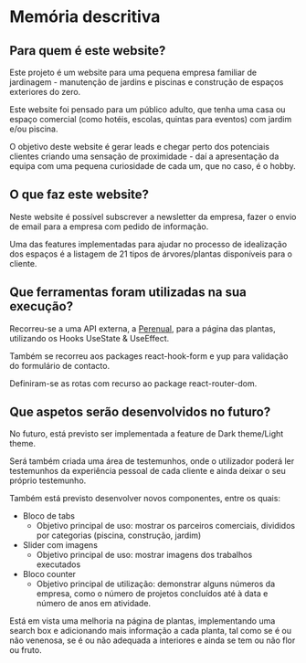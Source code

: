 # Memória descritiva

## Para quem é este website?

Este projeto é um website para uma pequena empresa familiar de jardinagem - manutenção de jardins e piscinas e construção de espaços exteriores do zero.

Este website foi pensado para um público adulto, que tenha uma casa ou espaço comercial (como hotéis, escolas, quintas para eventos) com jardim e/ou piscina.

O objetivo deste website é gerar leads e chegar perto dos potenciais clientes criando uma sensação de proximidade - daí a apresentação da equipa com uma pequena curiosidade de cada um, que no caso, é o hobby.

## O que faz este website?

Neste website é possível subscrever a newsletter da empresa, fazer o envio de email para a empresa com pedido de informação.

Uma das features implementadas para ajudar no processo de idealização dos espaços é a listagem de 21 tipos de árvores/plantas disponíveis para o cliente.

## Que ferramentas foram utilizadas na sua execução?

Recorreu-se a uma API externa, a [Perenual](https://perenual.com/), para a página das plantas, utilizando os Hooks UseState & UseEffect.

Também se recorreu aos packages react-hook-form e yup para validação do formulário de contacto.

Definiram-se as rotas com recurso ao package react-router-dom.

## Que aspetos serão desenvolvidos no futuro?

No futuro, está previsto ser implementada a feature de Dark theme/Light theme.

Será também criada uma área de testemunhos, onde o utilizador poderá ler testemunhos da experiência pessoal de cada cliente e ainda deixar o seu próprio testemunho.

Também está previsto desenvolver novos componentes, entre os quais:

- Bloco de tabs
  - Objetivo principal de uso: mostrar os parceiros comerciais, divididos por categorias (piscina, construção, jardim)
- Slider com imagens
  - Objetivo principal de uso: mostrar imagens dos trabalhos executados
- Bloco counter
  - Objetivo principal de utilização: demonstrar alguns números da empresa, como o número de projetos concluídos até à data e número de anos em atividade.

Está em vista uma melhoria na página de plantas, implementando uma search box e adicionando mais informação a cada planta, tal como se é ou não venenosa, se é ou não adequada a interiores e ainda se tem ou não flor ou fruto.
